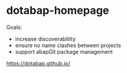 # dotabap-homepage

Goals:
* increase discoverablility
* ensure no name clashes between projects
* support abapGit package management

https://dotabap.github.io/
